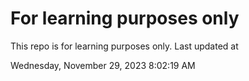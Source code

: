 # For learning purposes only
This repo is for learning purposes only.
Last updated at

Wednesday, November 29, 2023 8:02:19 AM


